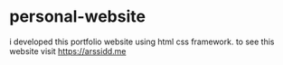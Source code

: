 # personal-website
i developed this portfolio website using html css framework. to see this website visit https://arssidd.me
